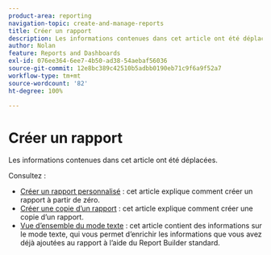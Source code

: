 ```yaml
---
product-area: reporting
navigation-topic: create-and-manage-reports
title: Créer un rapport
description: Les informations contenues dans cet article ont été déplacées.
author: Nolan
feature: Reports and Dashboards
exl-id: 076ee364-6ee7-4b50-ad38-54aebaf56036
source-git-commit: 12e8bc389c42510b5adbb0190eb71c9f6a9f52a7
workflow-type: tm+mt
source-wordcount: '82'
ht-degree: 100%

---
```


# Créer un rapport

<!-- Audited: 11/2024 -->

Les informations contenues dans cet article ont été déplacées.

Consultez :

* [Créer un rapport personnalisé](../../../reports-and-dashboards/reports/creating-and-managing-reports/create-custom-report.md) : cet article explique comment créer un rapport à partir de zéro.
* [Créer une copie d’un rapport](../../../reports-and-dashboards/reports/creating-and-managing-reports/create-copy-report.md) : cet article explique comment créer une copie d’un rapport.
* [Vue d’ensemble du mode texte](../../../reports-and-dashboards/reports/text-mode/understand-text-mode.md) : cet article contient des informations sur le mode texte, qui vous permet d’enrichir les informations que vous avez déjà ajoutées au rapport à l’aide du Report Builder standard.
